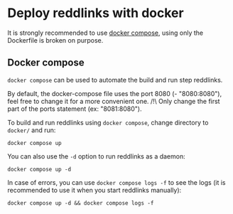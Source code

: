 # Deploy reddlinks with docker

It is strongly recommended to use [docker compose](#docker-compose), using only the Dockerfile is broken on purpose.

## Docker compose

`docker compose` can be used to automate the build and run step reddlinks.

By default, the docker-compose file uses the port 8080 (- "8080:8080"), feel free to change it for a more convenient one.
/!\ Only change the first part of the ports statement (ex: "8081:8080").

To build and run reddlinks using `docker compose`, change directory to `docker/` and run:

```console
docker compose up
```

You can also use the `-d` option to run reddlinks as a daemon:

```console
docker compose up -d
```

In case of errors, you can use `docker compose logs -f` to see the logs (it is recommended to use it when you start reddlinks manually):

```console
docker compose up -d && docker compose logs -f
```